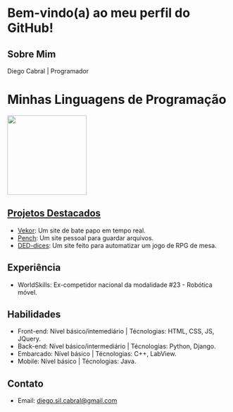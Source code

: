 # Bem-vindo(a) ao meu perfil do GitHub!

## Sobre Mim

Diego Cabral | Programador

# Minhas Linguagens de Programação
<div>
<a href="https://github.com/Dalistor">
<img height="180em" src="https://github-readme-stats.vercel.app/api/top-langs/?username=Dalistor&layout=compact&langs_count=6&theme=dark"/>
</div>

## Projetos Destacados

- [Vekor](https://github.com/Dalistor/Vekor.git): Um site de bate papo em tempo real.
- [Pench](https://github.com/Dalistor/Pench.git): Um site pessoal para guardar arquivos.
- [DED-dices](https://deddices.pythonanywhere.com): Um site feito para automatizar um jogo de RPG de mesa.

## Experiência

- WorldSkills: Ex-competidor nacional da modalidade #23 - Robótica móvel.

## Habilidades

- Front-end: Nível básico/intemediário  | Técnologias: HTML, CSS, JS, JQuery.
- Back-end:  Nível básico/intermediário | Técnologias: Python, Django.
- Embarcado: Nível básico               | Técnologias: C++, LabView.
- Mobile: Nível básico                  | Técnologias: Java.

## Contato

- Email: diego.sil.cabral@gmail.com
